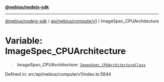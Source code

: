 [**@nebius/nodejs-sdk**](../../../../../README.md)

***

[@nebius/nodejs-sdk](../../../../../README.md) / [api/nebius/compute/v1](../README.md) / ImageSpec\_CPUArchitecture

# Variable: ImageSpec\_CPUArchitecture

> **ImageSpec\_CPUArchitecture**: [`ImageSpec_CPUArchitectureClass`](../type-aliases/ImageSpec_CPUArchitectureClass.md)

Defined in: src/api/nebius/compute/v1/index.ts:5644
